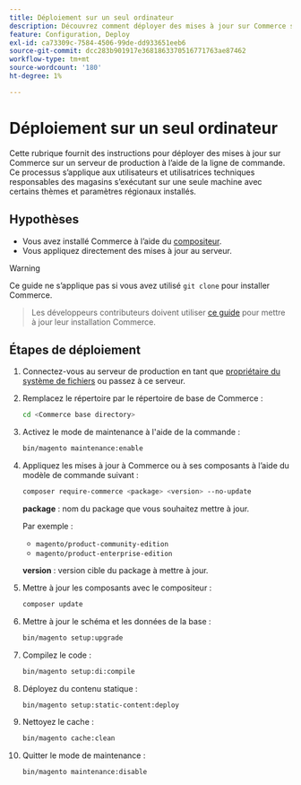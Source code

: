 ```yaml
---
title: Déploiement sur un seul ordinateur
description: Découvrez comment déployer des mises à jour sur Commerce sur un serveur de production à l’aide de la ligne de commande.
feature: Configuration, Deploy
exl-id: ca73309c-7584-4506-99de-dd933651eeb6
source-git-commit: dcc283b901917e3681863370516771763ae87462
workflow-type: tm+mt
source-wordcount: '180'
ht-degree: 1%

---
```


# Déploiement sur un seul ordinateur

Cette rubrique fournit des instructions pour déployer des mises à jour sur Commerce sur un serveur de production à l’aide de la ligne de commande. Ce processus s’applique aux utilisateurs et utilisatrices techniques responsables des magasins s’exécutant sur une seule machine avec certains thèmes et paramètres régionaux installés.

## Hypothèses

- Vous avez installé Commerce à l’aide du [compositeur](../../installation/composer.md).
- Vous appliquez directement des mises à jour au serveur.

>[!WARNING]
>
>Ce guide ne s’applique pas si vous avez utilisé `git clone` pour installer Commerce.
>>Les développeurs contributeurs doivent utiliser [ce guide][install] pour mettre à jour leur installation Commerce.

## Étapes de déploiement

1. Connectez-vous au serveur de production en tant que [propriétaire du système de fichiers](../../installation/prerequisites/file-system/overview.md) ou passez à ce serveur.

1. Remplacez le répertoire par le répertoire de base de Commerce :

   ```bash
   cd <Commerce base directory>
   ```

1. Activez le mode de maintenance à l&#39;aide de la commande :

   ```bash
   bin/magento maintenance:enable
   ```

1. Appliquez les mises à jour à Commerce ou à ses composants à l’aide du modèle de commande suivant :

   ```bash
   composer require-commerce <package> <version> --no-update
   ```

   **package** : nom du package que vous souhaitez mettre à jour.

   Par exemple :

   - `magento/product-community-edition`
   - `magento/product-enterprise-edition`

   **version** : version cible du package à mettre à jour.

1. Mettre à jour les composants avec le compositeur :

   ```bash
   composer update
   ```

1. Mettre à jour le schéma et les données de la base :

   ```bash
   bin/magento setup:upgrade
   ```

1. Compilez le code :

   ```bash
   bin/magento setup:di:compile
   ```

1. Déployez du contenu statique :

   ```bash
   bin/magento setup:static-content:deploy
   ```

1. Nettoyez le cache :

   ```bash
   bin/magento cache:clean
   ```

1. Quitter le mode de maintenance :

   ```bash
   bin/magento maintenance:disable
   ```

<!-- link definitions -->

[install]: https://developer.adobe.com/commerce/contributor/guides/install/update-dependencies/

